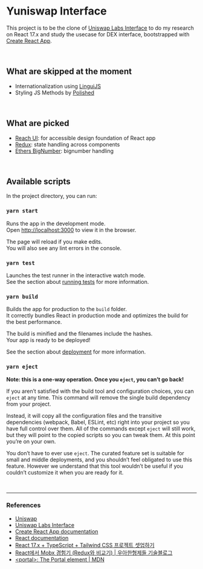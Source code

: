 # Yuniswap Interface

This project is to be the clone of [Uniswap Labs Interface](https://github.com/Uniswap/interface) to do my research on React 17.x and study the usecase for DEX interface, bootstrapped with [Create React App](https://github.com/facebook/create-react-app).

<br />

## What are skipped at the moment

- Internationalization using [LinguiJS](https://lingui.js.org/)
- Styling JS Methods by [Polished](https://polished.js.org/)

<br />

## What are picked

- [Reach UI](https://reach.tech/): for accessible design foundation of React app
- [Redux](https://ko.redux.js.org/introduction/core-concepts): state handling across components
- [Ethers BigNumber](https://github.com/ethers-io/ethers.js): bignumber handling

<br />

## Available scripts

In the project directory, you can run:

### `yarn start`

Runs the app in the development mode.\
Open [http://localhost:3000](http://localhost:3000) to view it in the browser.

The page will reload if you make edits.\
You will also see any lint errors in the console.

### `yarn test`

Launches the test runner in the interactive watch mode.\
See the section about [running tests](https://facebook.github.io/create-react-app/docs/running-tests) for more information.

### `yarn build`

Builds the app for production to the `build` folder.\
It correctly bundles React in production mode and optimizes the build for the best performance.

The build is minified and the filenames include the hashes.\
Your app is ready to be deployed!

See the section about [deployment](https://facebook.github.io/create-react-app/docs/deployment) for more information.

### `yarn eject`

**Note: this is a one-way operation. Once you `eject`, you can’t go back!**

If you aren’t satisfied with the build tool and configuration choices, you can `eject` at any time. This command will remove the single build dependency from your project.

Instead, it will copy all the configuration files and the transitive dependencies (webpack, Babel, ESLint, etc) right into your project so you have full control over them. All of the commands except `eject` will still work, but they will point to the copied scripts so you can tweak them. At this point you’re on your own.

You don’t have to ever use `eject`. The curated feature set is suitable for small and middle deployments, and you shouldn’t feel obligated to use this feature. However we understand that this tool wouldn’t be useful if you couldn’t customize it when you are ready for it.

<br />

---

### References

- [Uniswap](https://app.uniswap.org/#/swap?chain=mainnet)
- [Uniswap Labs Interface](https://github.com/Uniswap/interface)
- [Create React App documentation](https://facebook.github.io/create-react-app/docs/getting-started)
- [React documentation](https://reactjs.org/)
- [React 17.x + TypeScript + Tailwind CSS 프로젝트 셋업하기](https://github.com/estellechoi/TIL/blob/master/docs/react/setup.md)
- [React에서 Mobx 경험기 (Redux와 비교기) | 우아한형제들 기술블로그](https://techblog.woowahan.com/2599/)
- [\<portal\>: The Portal element | MDN](https://developer.mozilla.org/en-US/docs/Web/HTML/Element/portal)
